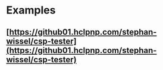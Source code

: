 # Examples

## [https://github01.hclpnp.com/stephan-wissel/csp-tester](https://github01.hclpnp.com/stephan-wissel/csp-tester)
